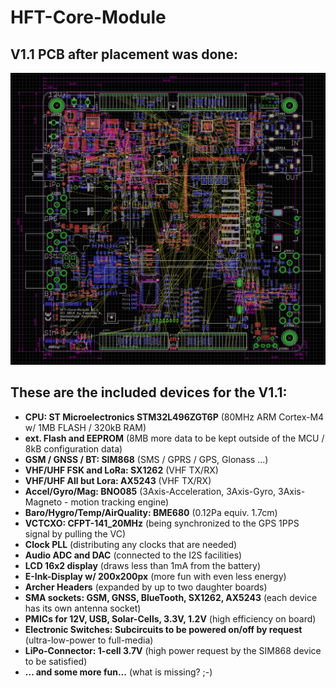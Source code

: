 # HFT-Core-Module

## V1.1 PCB after placement was done:
![Screenshot of V1.1](https://raw.githubusercontent.com/DF4IAH/HFT-Core-Module/master/Docs/09_Results/Pictures/HFT-Core-Module_1V1_PCB_PlacementDone.png)

## These are the included devices for the V1.1:
* __CPU: ST Microelectronics STM32L496ZGT6P__ (80MHz ARM Cortex-M4 w/ 1MB FLASH / 320kB RAM)
* __ext. Flash and EEPROM__ (8MB more data to be kept outside of the MCU / 8kB configuration data)
* __GSM / GNSS / BT: SIM868__ (SMS / GPRS / GPS, Glonass ...)
* __VHF/UHF FSK and LoRa: SX1262__ (VHF TX/RX)
* __VHF/UHF All but Lora: AX5243__ (VHF TX/RX)
* __Accel/Gyro/Mag: BNO085__ (3Axis-Acceleration, 3Axis-Gyro, 3Axis-Magneto - motion tracking engine)
* __Baro/Hygro/Temp/AirQuality: BME680__ (0.12Pa equiv. 1.7cm)
* __VCTCXO: CFPT-141_20MHz__ (being synchronized to the GPS 1PPS signal by pulling the VC)
* __Clock PLL__ (distributing any clocks that are needed)
* __Audio ADC and DAC__ (connected to the I2S facilities)
* __LCD 16x2 display__ (draws less than 1mA from the battery)
* __E-Ink-Display w/ 200x200px__ (more fun with even less energy)
* __Archer Headers__ (expanded by up to two daughter boards)
* __SMA sockets: GSM, GNSS, BlueTooth, SX1262, AX5243__ (each device has its own antenna socket)
* __PMICs for 12V, USB, Solar-Cells, 3.3V, 1.2V__ (high efficiency on board)
* __Electronic Switches: Subcircuits to be powered on/off by request__ (ultra-low-power to full-media)
* __LiPo-Connector: 1-cell 3.7V__ (high power request by the SIM868 device to be satisfied)
* __... and some more fun...__ (what is missing?  ;-)
